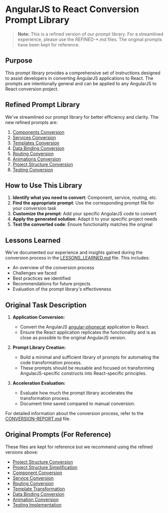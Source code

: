 # AngularJS to React Conversion Prompt Library

> **Note:** This is a refined version of our prompt library. For a streamlined experience, please use the REFINED-*.md files. The original prompts have been kept for reference.

## Purpose

This prompt library provides a comprehensive set of instructions designed to assist developers in converting AngularJS applications to React. The prompts are intentionally general and can be applied to any AngularJS to React conversion project.

## Refined Prompt Library

We've streamlined our prompt library for better efficiency and clarity. The new refined prompts are:

1. [Components Conversion](REFINED-COMPONENTS.md)
2. [Services Conversion](REFINED-SERVICES.md)
3. [Templates Conversion](REFINED-TEMPLATES.md)
4. [Data Binding Conversion](REFINED-DATA-BINDING.md)
5. [Routing Conversion](REFINED-ROUTING.md)
6. [Animations Conversion](REFINED-ANIMATIONS.md)
7. [Project Structure Conversion](REFINED-PROJECT-STRUCTURE.md)
8. [Testing Conversion](REFINED-TESTING.md)

## How to Use This Library

1. **Identify what you need to convert**: Component, service, routing, etc.
2. **Find the appropriate prompt**: Use the corresponding prompt file for your conversion task
3. **Customize the prompt**: Add your specific AngularJS code to convert
4. **Apply the generated solution**: Adapt it to your specific project needs
5. **Test the converted code**: Ensure functionality matches the original

## Lessons Learned

We've documented our experience and insights gained during the conversion process in the [LESSONS_LEARNED.md](LESSONS_LEARNED.md) file. This includes:

- An overview of the conversion process
- Challenges we faced
- Best practices we identified
- Recommendations for future projects
- Evaluation of the prompt library's effectiveness

## Original Task Description

1. **Application Conversion:**
   - Convert the AngularJS [angular-phonecat](https://github.com/angular/angular-phonecat) application to React.
   - Ensure the React application replicates the functionality and is as close as possible to the original AngularJS version.
  
2. **Prompt Library Creation:**
   - Build a minimal and sufficient library of prompts for automating the code transformation process.
   - These prompts should be reusable and focused on transforming AngularJS-specific constructs into React-specific principles.
 
3. **Acceleration Evaluation:**
   - Evaluate how much the prompt library accelerates the transformation process.
   - Document time saved compared to manual conversion.

For detailed information about the conversion process, refer to the [CONVERSION-REPORT.md](CONVERSION-REPORT.md) file.

## Original Prompts (For Reference)

These files are kept for reference but we recommend using the refined versions above:

- [Project Structure Conversion](CONVERSION-PROMPTS-PROJECT-STRUCTURE.md)
- [Project Structure Simplification](CONVERSION-PROMPTS-PROJECT-STRUCTURE-SIMPLIFICATION.md)
- [Component Conversion](CONVERSION-PROMPTS.md)
- [Service Conversion](CONVERSION-PROMPTS-SERVICE.md)
- [Routing Conversion](CONVERSION-PROMPTS-ROUTING.md)
- [Template Transformation](CONVERSION-PROMPTS-TEMPLATE.md)
- [Data Binding Conversion](CONVERSION-PROMPTS-DATA-BINDING.md)
- [Animation Conversion](CONVERSION-PROMPTS-ANIMATION.md)
- [Testing Implementation](CONVERSION-PROMPTS-TESTING.md)
